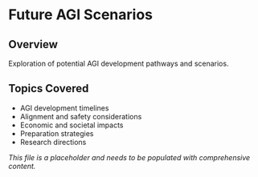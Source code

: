 # Future AGI Scenarios

## Overview
Exploration of potential AGI development pathways and scenarios.

## Topics Covered
- AGI development timelines
- Alignment and safety considerations
- Economic and societal impacts
- Preparation strategies
- Research directions

*This file is a placeholder and needs to be populated with comprehensive content.* 